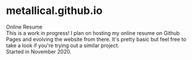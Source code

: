 # metallical.github.io
Online Resume <br>
This is a work in progress! I plan on hosting my online resume on Github Pages and evolving the website from there.
It's pretty basic but feel free to take a look if you're trying out a similar project.
<br>Started in November 2020.
